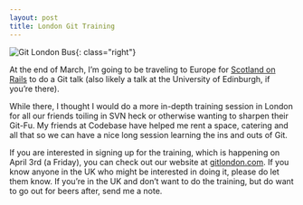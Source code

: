 ```yaml
---
layout: post
title: London Git Training
---
```


![Git London Bus](http://gitlondon.com/images/backgrounds/london-bus.png){: class="right"}

At the end of March, I’m going to be traveling to Europe for [Scotland on Rails](http://scotlandonrails.com) to do a Git talk (also likely a talk at the University of Edinburgh, if you’re there).

While there, I thought I would do a more in-depth training session in London for all our friends toiling in SVN heck or otherwise wanting to sharpen their Git-Fu. My friends at Codebase have helped me rent a space, catering and all that so we can have a nice long session learning the ins and outs of Git.

If you are interested in signing up for the training, which is happening on April 3rd (a Friday), you can check out our website at [gitlondon.com](http://gitlondon.com). If you know anyone in the UK who might be interested in doing it, please do let them know. If you’re in the UK and don’t want to do the training, but do want to go out for beers after, send me a note.

